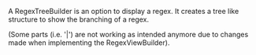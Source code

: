 A RegexTreeBuilder is an option to display a regex. It creates a tree like structure to show the branching of a regex.

(Some parts (i.e. '|') are not working as intended anymore due to changes made when implementing the RegexViewBuilder).